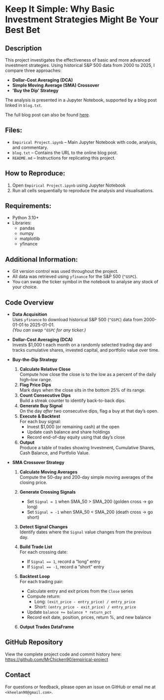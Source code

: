 ﻿# Keep It Simple: Why Basic Investment Strategies Might Be Your Best Bet

## Description

This project investigates the effectiveness of basic and more advanced investment strategies. Using historical S&P 500 data from 2000 to 2025, I compare three approaches:

- **Dollar‑Cost Averaging (DCA)**
- **Simple Moving Average (SMA) Crossover**
- **'Buy the Dip' Strategy**

The analysis is presented in a Jupyter Notebook, supported by a blog post linked in `blog.txt`.

The full blog post can also be found [here](https://hackmd.io/@Nxl8pSr_RpOiZLTYH4Uunw/H1EyJQ4Rkx).

## Files:

- `Empirical Project.ipynb` – Main Jupyter Notebook with code, analysis, and commentary.
- `blog.txt` – Contains the URL to the online blog post.
- `README.md` – Instructions for replicating this project.

## How to Reproduce:

1. Open `Empirical Project.ipynb` using Jupyter Notebook 
2. Run all cells sequentially to reproduce the analysis and visualisations.

## Requirements:

- Python 3.10+
- Libraries:
  - pandas
  - numpy
  - matplotlib
  - yfinance
  
## Additional Information:

- Git version control was used throughout the project.
- All data was retrieved using `yfinance`  for the S&P 500 (`^GSPC`).
- You can swap the ticker symbol in the notebook to analyse any  stock of your choice.




## Code Overview

- **Data Acquisition**  
  Uses `yfinance` to download historical S&P 500 (`^GSPC`) data from 2000-01-01 to 2025-01-01.  
  _(You can swap `^GSPC` for any ticker.)_

- **Dollar-Cost Averaging (DCA)**  
  Invests $1,000 t each month on a randomly selected trading day and tracks cumulative shares, invested capital, and portfolio value over time.

- **Buy-the-Dip Strategy**  
  1. **Calculate Relative Close**  
     Compute how close the close is to the low as a percent of the daily high–low range.  
  2. **Flag Price Dips**  
     Mark days when the close sits in the bottom 25% of its range.  
  3. **Count Consecutive Dips**  
     Build a streak counter to identify back-to-back dips.  
  4. **Generate Buy Signal**  
     On the day _after_ two consecutive dips, flag a buy at that day’s open.  
  5. **Execute & Backtest**  
     For each buy signal:  
     - Invest $1,000 (or remaining cash) at the open  
     - Update cash balance and share holdings  
     - Record end-of-day equity using that day’s close  
  6. **Output**  
     Produce a table of trades showing Investment, Cumulative Shares, Cash Balance, and Portfolio Value.

- **SMA Crossover Strategy**

	1. **Calculate Moving Averages**  
	   Compute the 50-day and 200-day simple moving averages of the closing price.

	2. **Generate Crossing Signals**  
	   - Set `Signal = 1` when SMA_50 > SMA_200 (golden cross → go long)  
	   - Set `Signal = -1` when SMA_50 < SMA_200 (death cross → go short)

	3. **Detect Signal Changes**  
	   Identify dates where the `Signal` value changes from the previous day.

	4. **Build Trade List**  
	   For each crossing date:  
	   - If `Signal == 1`, record a “long” entry  
	   - If `Signal == -1`, record a “short” entry  

	5. **Backtest Loop**  
	   For each trading pair:  
	   - Calculate entry and exit prices from the `Close` series  
	   - Compute return:  
	     - Long: `(exit_price - entry_price) / entry_price`  
	     - Short: `(entry_price - exit_price) / entry_price`  
	   - Update `balance += balance * return_pct`  
	   - Record exit date, position, prices, return %, and new balance

	6. **Output Trades DataFrame**  


## GitHub Repository

View the complete project code and commit history here:  
https://github.com/MrChicken90/empirical-project


## Contact

For questions or feedback, please open an issue on GitHub or email me at `<kheelan90@gmail.com>`.


